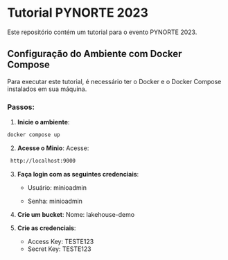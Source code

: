 # Tutorial PYNORTE 2023

Este repositório contém um tutorial para o evento PYNORTE 2023.

## Configuração do Ambiente com Docker Compose

Para executar este tutorial, é necessário ter o Docker e o Docker Compose instalados em sua máquina.

### Passos:

1. **Inicie o ambiente**:

```bash
docker compose up
```
2. **Acesse o Minio**:
Acesse:
```bash
 http://localhost:9000
```
3. **Faça login com as seguintes credenciais**:
   - Usuário: minioadmin

   - Senha: minioadmin

4. **Crie um bucket**:
Nome: lakehouse-demo

5. **Crie as credenciais**:
   - Access Key: TESTE123
   - Secret Key: TESTE123


